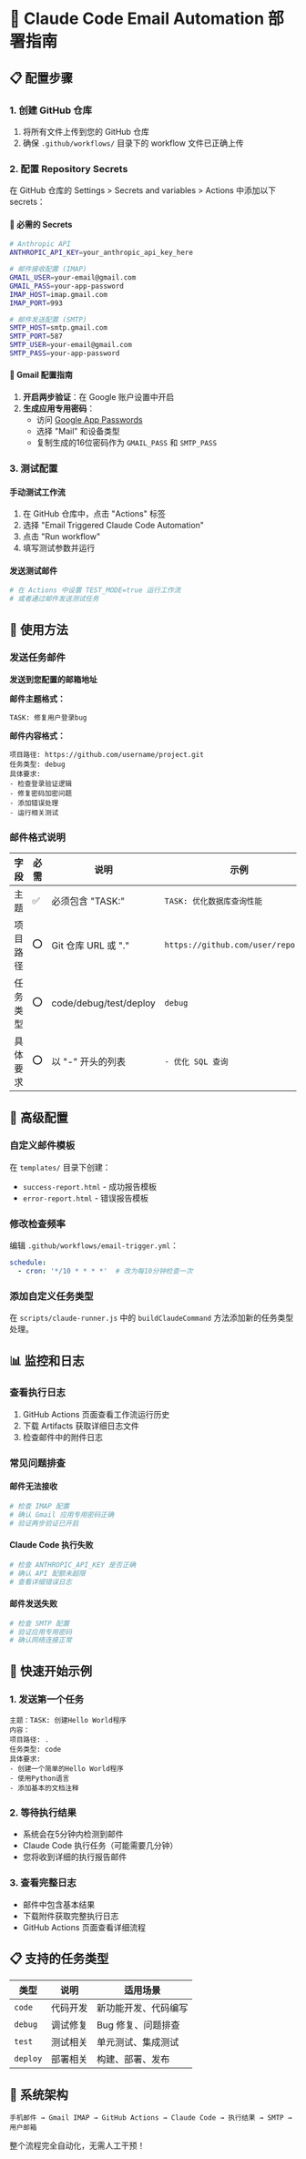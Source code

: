 # 🚀 Claude Code Email Automation 部署指南

## 📋 配置步骤

### 1. 创建 GitHub 仓库
1. 将所有文件上传到您的 GitHub 仓库
2. 确保 `.github/workflows/` 目录下的 workflow 文件已正确上传

### 2. 配置 Repository Secrets

在 GitHub 仓库的 Settings > Secrets and variables > Actions 中添加以下 secrets：

#### 🔐 必需的 Secrets

```bash
# Anthropic API
ANTHROPIC_API_KEY=your_anthropic_api_key_here

# 邮件接收配置 (IMAP)
GMAIL_USER=your-email@gmail.com
GMAIL_PASS=your-app-password
IMAP_HOST=imap.gmail.com
IMAP_PORT=993

# 邮件发送配置 (SMTP)
SMTP_HOST=smtp.gmail.com
SMTP_PORT=587
SMTP_USER=your-email@gmail.com
SMTP_PASS=your-app-password
```

#### 📧 Gmail 配置指南

1. **开启两步验证**：在 Google 账户设置中开启
2. **生成应用专用密码**：
   - 访问 [Google App Passwords](https://myaccount.google.com/apppasswords)
   - 选择 "Mail" 和设备类型
   - 复制生成的16位密码作为 `GMAIL_PASS` 和 `SMTP_PASS`

### 3. 测试配置

#### 手动测试工作流
1. 在 GitHub 仓库中，点击 "Actions" 标签
2. 选择 "Email Triggered Claude Code Automation"
3. 点击 "Run workflow"
4. 填写测试参数并运行

#### 发送测试邮件
```bash
# 在 Actions 中设置 TEST_MODE=true 运行工作流
# 或者通过邮件发送测试任务
```

## 📮 使用方法

### 发送任务邮件

**发送到您配置的邮箱地址**

**邮件主题格式：**
```
TASK: 修复用户登录bug
```

**邮件内容格式：**
```
项目路径: https://github.com/username/project.git
任务类型: debug
具体要求:
- 检查登录验证逻辑
- 修复密码加密问题
- 添加错误处理
- 运行相关测试
```

### 邮件格式说明

| 字段 | 必需 | 说明 | 示例 |
|------|------|------|------|
| 主题 | ✅ | 必须包含 "TASK:" | `TASK: 优化数据库查询性能` |
| 项目路径 | ⭕ | Git 仓库 URL 或 "." | `https://github.com/user/repo.git` |
| 任务类型 | ⭕ | code/debug/test/deploy | `debug` |
| 具体要求 | ⭕ | 以 "-" 开头的列表 | `- 优化 SQL 查询` |

## 🔧 高级配置

### 自定义邮件模板

在 `templates/` 目录下创建：
- `success-report.html` - 成功报告模板
- `error-report.html` - 错误报告模板

### 修改检查频率

编辑 `.github/workflows/email-trigger.yml`：
```yaml
schedule:
  - cron: '*/10 * * * *'  # 改为每10分钟检查一次
```

### 添加自定义任务类型

在 `scripts/claude-runner.js` 中的 `buildClaudeCommand` 方法添加新的任务类型处理。

## 📊 监控和日志

### 查看执行日志
1. GitHub Actions 页面查看工作流运行历史
2. 下载 Artifacts 获取详细日志文件
3. 检查邮件中的附件日志

### 常见问题排查

#### 邮件无法接收
```bash
# 检查 IMAP 配置
# 确认 Gmail 应用专用密码正确
# 验证两步验证已开启
```

#### Claude Code 执行失败
```bash
# 检查 ANTHROPIC_API_KEY 是否正确
# 确认 API 配额未超限
# 查看详细错误日志
```

#### 邮件发送失败
```bash
# 检查 SMTP 配置
# 验证应用专用密码
# 确认网络连接正常
```

## 🚀 快速开始示例

### 1. 发送第一个任务
```
主题：TASK: 创建Hello World程序
内容：
项目路径: .
任务类型: code
具体要求:
- 创建一个简单的Hello World程序
- 使用Python语言
- 添加基本的文档注释
```

### 2. 等待执行结果
- 系统会在5分钟内检测到邮件
- Claude Code 执行任务（可能需要几分钟）
- 您将收到详细的执行报告邮件

### 3. 查看完整日志
- 邮件中包含基本结果
- 下载附件获取完整执行日志
- GitHub Actions 页面查看详细流程

## 📋 支持的任务类型

| 类型 | 说明 | 适用场景 |
|------|------|----------|
| `code` | 代码开发 | 新功能开发、代码编写 |
| `debug` | 调试修复 | Bug 修复、问题排查 |
| `test` | 测试相关 | 单元测试、集成测试 |
| `deploy` | 部署相关 | 构建、部署、发布 |

## 🔄 系统架构

```
手机邮件 → Gmail IMAP → GitHub Actions → Claude Code → 执行结果 → SMTP → 用户邮箱
```

整个流程完全自动化，无需人工干预！